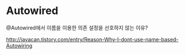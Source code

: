 # Autowired



@Autowired에서 이름을 이용한 의존 설정을 선호하지 않는 이유?

http://javacan.tistory.com/entry/Reason-Why-I-dont-use-name-based-Autowiring